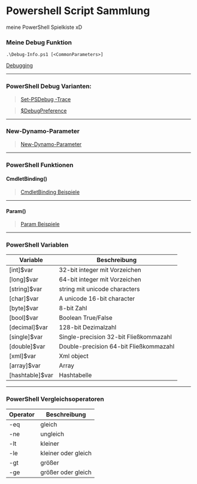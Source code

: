 # Powershell Script Sammlung

meine PowerShell Spielkiste xD

### Meine Debug Funktion

`.\Debug-Info.ps1 [<CommonParameters>]`

[Debugging](https://github.com/dr-woitschek/spielkiste/blob/master/powershell/Debugging/)

---

### PowerShell Debug Varianten:

> [Set-PSDebug -Trace <int>](https://github.com/dr-woitschek/spielkiste/blob/master/powershell/Debugging/debugging-Set-PSDebug.md)

> [$DebugPreference](https://github.com/dr-woitschek/spielkiste/blob/master/powershell/Debugging/debugging-DebugPreference.md)

---

### New-Dynamo-Parameter
> [New-Dynamo-Parameter](https://github.com/dr-woitschek/spielkiste/blob/master/powershell/Dynamische-Parameter/README.md)

---

### PowerShell Funktionen
#### CmdletBinding()
> [CmdletBinding Beispiele](https://github.com/dr-woitschek/spielkiste/blob/master/powershell/Function-CmdletBinding.md)

---

#### Param()
> [Param Beispiele](https://github.com/dr-woitschek/spielkiste/blob/master/powershell/Function-Param.md)

---

### PowerShell Variablen
Variable | Beschreibung
-------- | ------------
[int]$var       | 32-bit integer mit Vorzeichen
[long]$var      | 64-bit integer mit Vorzeichen
[string]$var    | string mit unicode characters
[char]$var      | A unicode 16-bit character
[byte]$var      | 8-bit Zahl
[bool]$var      | Boolean True/False
[decimal]$var   | 128-bit Dezimalzahl
[single]$var    | Single-precision 32-bit Fließkommazahl
[double]$var    | Double-precision 64-bit Fließkommazahl
[xml]$var       | Xml object
[array]$var     | Array
[hashtable]$var | Hashtabelle

---

### PowerShell Vergleichsoperatoren
Operator | Beschreibung
-------- | ------------
-eq | gleich
-ne | ungleich
-lt | kleiner
-le | kleiner oder gleich
-gt | größer
-ge | größer oder gleich
